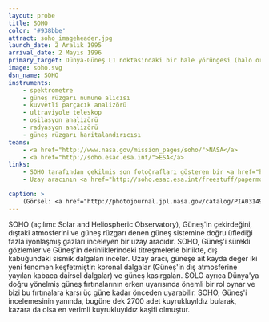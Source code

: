 ```yaml
---
layout: probe
title: SOHO
color: '#938bbe'
attract: soho_imageheader.jpg
launch_date: 2 Aralık 1995
arrival_date: 2 Mayıs 1996
primary_target: Dünya-Güneş L1 noktasındaki bir hale yörüngesi (halo orbit)
image: soho.svg
dsn_name: SOHO
instruments:
    - spektrometre
    - güneş rüzgarı numune alıcısı
    - kuvvetli parçacık analizörü
    - ultraviyole teleskop
    - osilasyon analizörü
    - radyasyon analizörü
    - güneş rüzgarı haritalandırıcısı
teams:
    - <a href="http://www.nasa.gov/mission_pages/soho/">NASA</a>
    - <a href="http://soho.esac.esa.int/">ESA</a>
links:
    - SOHO tarafından çekilmiş son fotoğrafları gösteren bir <a href="https://itunes.apple.com/WebObjects/MZStore.woa/wa/viewSoftware?id=356679615&mt=8">iPhone</a> uygulaması
    - Uzay aracının <a href="http://soho.esac.esa.int/freestuff/papermod.pdf">kağıttan yapılmış bir modeli</a>

caption: >
    (Görsel: <a href="http://photojournal.jpl.nasa.gov/catalog/PIA03149">Güneş'teki bir patlamanın</a> SOHO tarafından çekilmiş ultraviyole görüntüsü, ESA/NASA/SOHO)
---
```

SOHO (açılımı: Solar and Heliospheric Observatory), Güneş'in çekirdeğini, dıştaki atmosferini ve güneş rüzgarı denen güneş sistemine doğru üflediği fazla iyonlaşmış gazları inceleyen bir uzay aracıdır. SOHO, Güneş'i sürekli gözlemler ve Güneş'in derinliklerindeki titreşmelerle birlikte, dış kabuğundaki sismik dalgaları inceler. Uzay aracı, güneşe ait kayda değer iki yeni fenomen keşfetmiştir: koronal dalgalar (Güneş'in dış atmosferine yayılan kabaca dairsel dalgalar) ve güneş kasırgaları. SOLO ayrıca Dünya'ya doğru yönelmiş güneş fırtınalarının erken uyarısında önemli bir rol oynar ve bizi bu fırtınalara karşı üç güne kadar önceden uyarabilir. SOHO, Güneş'i incelemesinin yanında, bugüne dek 2700 adet kuyrukluyıldız bularak, kazara da olsa en verimli kuyrukluyıldız kaşifi olmuştur.